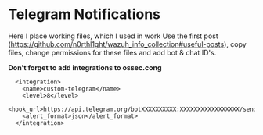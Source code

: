 # Telegram Notifications

Here I place working files, which I used  in work
Use the first post (https://github.com/n0rthl1ght/wazuh_info_collection#useful-posts), copy files, change permissions for these files and add bot & chat ID's.

**Don't forget to add integrations to ossec.cong**
```
  <integration>
    <name>custom-telegram</name>
    <level>8</level>
    <hook_url>https://api.telegram.org/botXXXXXXXXXX:XXXXXXXXXXXXXXXXX/sendMessage</hook_url>
    <alert_format>json</alert_format>
  </integration>
  ```
